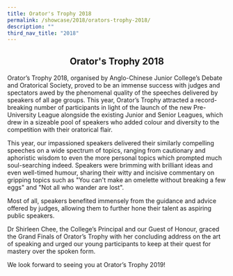```yaml
---
title: Orator's Trophy 2018
permalink: /showcase/2018/orators-trophy-2018/
description: ""
third_nav_title: "2018"
---
```

## <center> Orator's Trophy 2018 </center>

Orator’s Trophy 2018, organised by Anglo-Chinese Junior College’s Debate and Oratorical Society, proved to be an immense success with judges and spectators awed by the phenomenal quality of the speeches delivered by speakers of all age groups. This year, Orator’s Trophy attracted a record-breaking number of participants in light of the launch of the new Pre-University League alongside the existing Junior and Senior Leagues, which drew in a sizeable pool of speakers who added colour and diversity to the competition with their oratorical flair.

  

This year, our impassioned speakers delivered their similarly compelling speeches on a wide spectrum of topics, ranging from cautionary and aphoristic wisdom to even the more personal topics which prompted much soul-searching indeed. Speakers were brimming with brilliant ideas and even well-timed humour, sharing their witty and incisive commentary on gripping topics such as "You can't make an omelette without breaking a few eggs" and "Not all who wander are lost".

  

Most of all, speakers benefited immensely from the guidance and advice offered by judges, allowing them to further hone their talent as aspiring public speakers.

  

Dr Shirleen Chee, the College’s Principal and our Guest of Honour, graced the Grand Finals of Orator’s Trophy with her concluding address on the art of speaking and urged our young participants to keep at their quest for mastery over the spoken form.

  

We look forward to seeing you at Orator’s Trophy 2019!